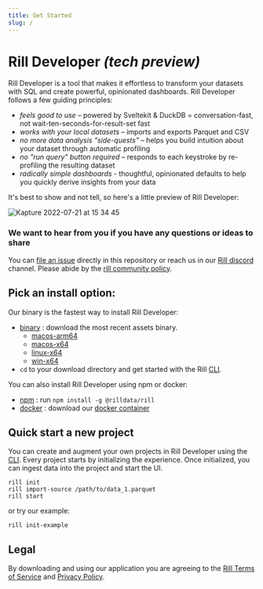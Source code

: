 ```yaml
---
title: Get Started
slug: /
---
```


# Rill Developer **_(tech preview)_**
Rill Developer is a tool that makes it effortless to transform your datasets with SQL and create powerful, opinionated dashboards. Rill Developer follows a few guiding principles:

- *feels good to use* – powered by Sveltekit & DuckDB = conversation-fast, not wait-ten-seconds-for-result-set fast
- *works with your local datasets* – imports and exports Parquet and CSV
- *no more data analysis "side-quests"* – helps you build intuition about your dataset through automatic profiling
- *no "run query" button required* – responds to each keystroke by re-profiling the resulting dataset
- *radically simple dashboards* - thoughtful, opinionated defaults to help you quickly derive insights from your data


It's best to show and not tell, so here's a little preview of Rill Developer:

![Kapture 2022-07-21 at 15 34 45](https://user-images.githubusercontent.com/5587788/180313797-ef50ec6e-fc2d-4072-bb77-b2acf59205d7.gif "732257485")

### We want to hear from you if you have any questions or ideas to share

You can [file an issue](https://github.com/rilldata/rill-developer/issues/new/choose) directly in this repository or reach us in our [Rill discord](https://bit.ly/3unvA05) channel. Please abide by the [rill community policy](https://github.com/rilldata/rill-developer/blob/main/COMMUNITY-POLICY.md).

## Pick an install option:
Our binary is the fastest way to install Rill Developer:
- [binary](https://docs.rilldata.com/install/binary) : download the most recent assets binary.
  - [macos-arm64](https://storage.googleapis.com/pkg.rilldata.com/rill-developer-example/binaries/0.6/macos-arm64/rill)
  - [macos-x64](https://storage.googleapis.com/pkg.rilldata.com/rill-developer-example/binaries/0.6/macos-x64/rill)
  - [linux-x64](https://storage.googleapis.com/pkg.rilldata.com/rill-developer-example/binaries/0.6/linux-x64/rill)
  - [win-x64](https://storage.googleapis.com/pkg.rilldata.com/rill-developer-example/binaries/0.6/win-x64/rill.exe)
- `cd` to your download directory and get started with the Rill [CLI](./cli.md).

You can also install Rill Developer using npm or docker:
- [npm](https://docs.rilldata.com/install/npm) : run `npm install -g @rilldata/rill`
- [docker](https://docs.rilldata.com/install/docker) : download our [docker container](https://hub.docker.com/r/rilldata/rill-developer)

## Quick start a new project

You can create and augment your own projects in Rill Developer using the [CLI](https://docs.rilldata.com/cli). Every project starts by initializing the experience. Once initialized, you can ingest data into the project and start the UI.

```
rill init
rill import-source /path/to/data_1.parquet
rill start

```

or try our example:

```
rill init-example

```

## Legal
By downloading and using our application you are agreeing to the [Rill Terms of Service](https://www.rilldata.com/legal/tos) and [Privacy Policy](https://www.rilldata.com/legal/privacy).
